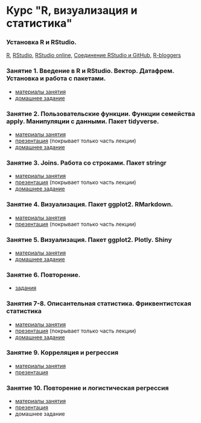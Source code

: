 # Курс "R, визуализация и статистика"

### Установка R и RStudio.
[R](https://www.r-project.org/), [RStudio](https://www.rstudio.com/products/rstudio/download/#download), [RStudio online](https://www.rollapp.com/app/rstudio), [Cоединение RStudio и GitHub](http://happygitwithr.com/rstudio-git-github.html), [R-bloggers](https://www.r-bloggers.com/)

### Занятие 1. Введение в R и RStudio. Вектор. Датафрем. Установка и работа с пакетами.

* [материалы занятия](https://agricolamz.github.io/FE_R_course/Lab_1.html)
* [домашнее задание](https://docs.google.com/forms/d/e/1FAIpQLScLWNxqwls7ZDxB7S4OyhOWM3U86g-PSwxYfNpSWHqme5KiQQ/viewform?c=0&w=1)

### Занятие 2. Пользовательские функции. Функции семейства apply. Манипуляции с данными. Пакет tidyverse.

* [материалы занятия](https://agricolamz.github.io/FE_R_course/Lab_2.html)
* [презентация](https://github.com/agricolamz/FE_R_course/raw/master/Lab%202.%20advanced_data_manipulation.pdf) (покрывает только часть лекции)
* [домашнее задание](https://goo.gl/forms/vAgbDJ4kIXUYAQVm1)

### Занятие 3. Joins. Работа со строками. Пакет stringr

* [материалы занятия](https://agricolamz.github.io/FE_R_course/Lab_3.html)
* [презентация](https://github.com/agricolamz/FE_R_course/raw/master/Lab%203.%20working_with_strings.pdf) (покрывает только часть лекции)
* [домашнее задание](https://goo.gl/forms/nLIv1oBHNoKrvCZh1)

### Занятие 4. Визуализация. Пакет ggplot2. RMarkdown.

* [материалы занятия](https://agricolamz.github.io/FE_R_course/Lab_4.html)
* [презентация](https://github.com/agricolamz/FE_R_course/raw/master/Lab%204.%20data_visualization.pdf) (покрывает только часть лекции)

### Занятие 5. Визуализация. Пакет ggplot2. Plotly. Shiny

* [материалы занятия](https://agricolamz.github.io/FE_R_course/Lab_5.html)
* [домашнее задание](https://goo.gl/forms/FQB0N89tcIudfWve2)

### Занятие 6. Повторение.

* [задания](https://agricolamz.github.io/FE_R_course/Lab_6.html)

### Занятия 7-8. Описантельная статистика. Фриквентистская статистика

* [материалы занятия](https://agricolamz.github.io/FE_R_course/Lab_7.html)
* [презентация](https://github.com/agricolamz/FE_R_course/raw/master/Lab%207.%20descriptive_and_simple_statistics.pdf) (покрывает только часть лекции)
* [домашнее задание](https://goo.gl/forms/BFgKk2EgXdQaUMi83)

### Занятие 9. Корреляция и регрессия

* [материалы занятия](https://agricolamz.github.io/FE_R_course/Lab_9.html)
* [презентация](https://github.com/agricolamz/FE_R_course/raw/master/Lab%209.%20Correlation_and_regression.pdf)

### Занятие 10. Повторение и логистическая регрессия

* [материалы занятия](https://agricolamz.github.io/FE_R_course/Lab_10.html)
* [презентация](https://github.com/agricolamz/FE_R_course/raw/master/Lab%2010.%20Logistic_regression.pdf)
* домашнее задание